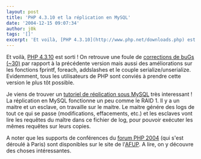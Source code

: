 ```yaml
---
layout: post
title: 'PHP 4.3.10 et la réplication en MySQL'
date: '2004-12-15 09:07:34'
author: j0k
tags: '[]'
excerpt: 'Et voilà, [PHP 4.3.10](http://www.php.net/downloads.php) est sorti !   On retrouve une foule de [corrections de buGs (~30)](http://www.php.net/ChangeLog-4.php#4.3.10) par rapport à la précédente version mais aussi des améliorations sur les fonctions fprintf, foreach, addslashes et le couple serialize/unserialize.   Evidemment, tous les utilisateurs      ...'
---
```


Et voilà, [PHP 4.3.10](http://www.php.net/downloads.php) est sorti !   On retrouve une foule de [corrections de buGs (~30)](http://www.php.net/ChangeLog-4.php#4.3.10) par rapport à la précédente version mais aussi des améliorations sur les fonctions fprintf, foreach, addslashes et le couple serialize/unserialize.   Evidemment, tous les utilisateurs de PHP sont conviés à prendre cette version le plus tôt possible.

Je viens de trouver un [tutoriel de réplication sous MySQL](http://jgrondin.developpez.com/article/MySQL/Replication_MySQL/) très interessant !   La réplication en MySQL fonctionne un peu comme le RAID 1. Il y a un maitre et un esclave, on travaille sur le maitre. Le maitre génére des logs de tout ce qui se passe (modifications, effacements, etc.) et les esclaves vont lire les requêtes du maître dans ce fichier de log, pour pouvoir exécuter les mêmes requêtes sur leurs copies.

A noter que les supports de conférences du [forum PHP 2004](http://www.afup.org/forumphp2004/) (qui s'est déroulé à Paris) sont disponibles sur le site de l'[AFUP](http://www.afup.org/forumphp2004/conferences-php.php). A lire, on y découvre des choses intéressantes.
